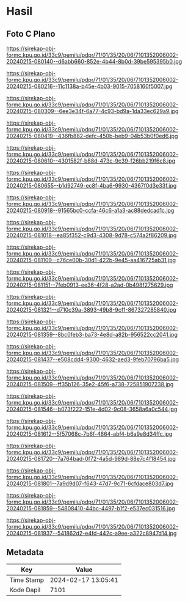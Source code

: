 # Hasil

## Foto C Plano

https://sirekap-obj-formc.kpu.go.id/33c9/pemilu/pdpr/71/01/35/20/06/7101352006002-20240215-080140--d6abb660-852e-4b44-8b0d-39be595395b0.jpg

https://sirekap-obj-formc.kpu.go.id/33c9/pemilu/pdpr/71/01/35/20/06/7101352006002-20240215-080216--11c1138a-b45e-4b03-9015-7058160f5007.jpg

https://sirekap-obj-formc.kpu.go.id/33c9/pemilu/pdpr/71/01/35/20/06/7101352006002-20240215-080309--6ee3e34f-6a77-4c93-bd9a-1da33ec629a9.jpg

https://sirekap-obj-formc.kpu.go.id/33c9/pemilu/pdpr/71/01/35/20/06/7101352006002-20240215-080419--436fb882-defc-450b-beb9-04b53b0f0ed6.jpg

https://sirekap-obj-formc.kpu.go.id/33c9/pemilu/pdpr/71/01/35/20/06/7101352006002-20240215-080610--4301582f-b88d-473c-9c39-f26bb219f6c8.jpg

https://sirekap-obj-formc.kpu.go.id/33c9/pemilu/pdpr/71/01/35/20/06/7101352006002-20240215-080655--b1d92749-ec8f-4ba6-9930-4367f0d3e33f.jpg

https://sirekap-obj-formc.kpu.go.id/33c9/pemilu/pdpr/71/01/35/20/06/7101352006002-20240215-080918--91565bc0-ccfa-46c6-a1a3-ac88dedcad1c.jpg

https://sirekap-obj-formc.kpu.go.id/33c9/pemilu/pdpr/71/01/35/20/06/7101352006002-20240215-081018--ea85f352-c9d3-4308-9d78-c574a2f86209.jpg

https://sirekap-obj-formc.kpu.go.id/33c9/pemilu/pdpr/71/01/35/20/06/7101352006002-20240215-081109--c76ce00b-30d1-422b-9e45-aa416725ab31.jpg

https://sirekap-obj-formc.kpu.go.id/33c9/pemilu/pdpr/71/01/35/20/06/7101352006002-20240215-081151--7feb0913-ee36-4f28-a2ad-0b498f275629.jpg

https://sirekap-obj-formc.kpu.go.id/33c9/pemilu/pdpr/71/01/35/20/06/7101352006002-20240215-081321--d710c39a-3893-49b8-9cf1-867327285840.jpg

https://sirekap-obj-formc.kpu.go.id/33c9/pemilu/pdpr/71/01/35/20/06/7101352006002-20240215-081359--8bc0feb3-ba73-4e8d-a82b-956522cc2041.jpg

https://sirekap-obj-formc.kpu.go.id/33c9/pemilu/pdpr/71/01/35/20/06/7101352006002-20240215-081437--e508cdd4-9300-4632-aed3-9feb70796ba5.jpg

https://sirekap-obj-formc.kpu.go.id/33c9/pemilu/pdpr/71/01/35/20/06/7101352006002-20240215-081509--ff35b126-35e2-45f6-a738-725851907238.jpg

https://sirekap-obj-formc.kpu.go.id/33c9/pemilu/pdpr/71/01/35/20/06/7101352006002-20240215-081546--b073f222-151e-4d02-9c08-3658a6a0c544.jpg

https://sirekap-obj-formc.kpu.go.id/33c9/pemilu/pdpr/71/01/35/20/06/7101352006002-20240215-081612--5f57068c-7b6f-4864-abf4-b6a9e8d34ffc.jpg

https://sirekap-obj-formc.kpu.go.id/33c9/pemilu/pdpr/71/01/35/20/06/7101352006002-20240215-081720--7a764bad-0f72-4a5d-989d-88e7c4f18454.jpg

https://sirekap-obj-formc.kpu.go.id/33c9/pemilu/pdpr/71/01/35/20/06/7101352006002-20240215-081801--7a9d9d07-f643-47d7-9c71-6cfdace803d7.jpg

https://sirekap-obj-formc.kpu.go.id/33c9/pemilu/pdpr/71/01/35/20/06/7101352006002-20240215-081859--54808410-44bc-4497-b1f2-e537ec031516.jpg

https://sirekap-obj-formc.kpu.go.id/33c9/pemilu/pdpr/71/01/35/20/06/7101352006002-20240215-081937--541862d2-e4fd-442c-a9ee-a322c8947d14.jpg


## Metadata

| Key        | Value               |
| ---------- | ------------------- |
| Time Stamp | 2024-02-17 13:05:41 |
| Kode Dapil | 7101                |



